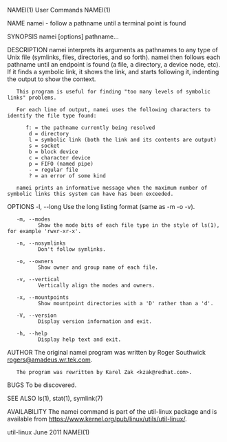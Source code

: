 NAMEI(1)                                                                                        User Commands                                                                                        NAMEI(1)

NAME
       namei - follow a pathname until a terminal point is found

SYNOPSIS
       namei [options] pathname...

DESCRIPTION
       namei  interprets its arguments as pathnames to any type of Unix file (symlinks, files, directories, and so forth).  namei then follows each pathname until an endpoint is found (a file, a directory,
       a device node, etc).  If it finds a symbolic link, it shows the link, and starts following it, indenting the output to show the context.

       This program is useful for finding "too many levels of symbolic links" problems.

       For each line of output, namei uses the following characters to identify the file type found:

          f: = the pathname currently being resolved
           d = directory
           l = symbolic link (both the link and its contents are output)
           s = socket
           b = block device
           c = character device
           p = FIFO (named pipe)
           - = regular file
           ? = an error of some kind

       namei prints an informative message when the maximum number of symbolic links this system can have has been exceeded.

OPTIONS
       -l, --long
              Use the long listing format (same as -m -o -v).

       -m, --modes
              Show the mode bits of each file type in the style of ls(1), for example 'rwxr-xr-x'.

       -n, --nosymlinks
              Don't follow symlinks.

       -o, --owners
              Show owner and group name of each file.

       -v, --vertical
              Vertically align the modes and owners.

       -x, --mountpoints
              Show mountpoint directories with a 'D' rather than a 'd'.

       -V, --version
              Display version information and exit.

       -h, --help
              Display help text and exit.

AUTHOR
       The original namei program was written by Roger Southwick <rogers@amadeus.wr.tek.com>.

       The program was rewritten by Karel Zak <kzak@redhat.com>.

BUGS
       To be discovered.

SEE ALSO
       ls(1), stat(1), symlink(7)

AVAILABILITY
       The namei command is part of the util-linux package and is available from https://www.kernel.org/pub/linux/utils/util-linux/.

util-linux                                                                                        June 2011                                                                                          NAMEI(1)
